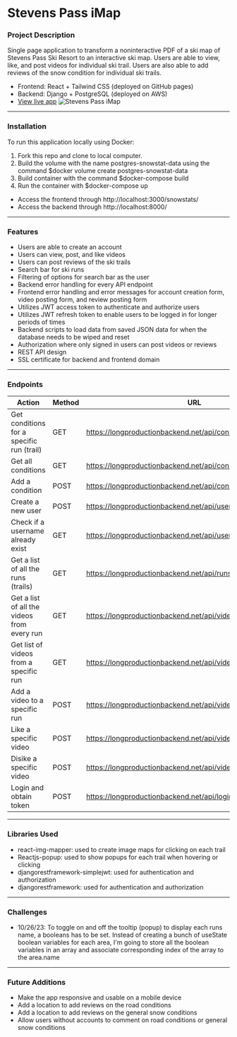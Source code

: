 # Stevens Pass iMap

### Project Description

Single page application to transform a noninteractive PDF of a ski map of Stevens Pass Ski Resort to an interactive ski map. Users are able to view, like, and post videos for individual ski trail. Users are also able to add reviews of the snow condition for individual ski trails.

- Frontend: React + Tailwind CSS (deployed on GitHub pages)
- Backend: Django + PostgreSQL (deployed on AWS)
- [View live app](https://long-guan.github.io/snowstats/)
  ![Stevens Pass iMap](/readme/stevens_pass_imap.png "Stevens Pass iMap")

---

### Installation

To run this application locally using Docker:

1. Fork this repo and clone to local computer.
2. Build the volume with the name postgres-snowstat-data using the command $docker volume create postgres-snowstat-data
3. Build container with the command $docker-compose build
4. Run the container with $docker-compose up

- Access the frontend through http://localhost:3000/snowstats/
- Access the backend through http://localhost:8000/

---

### Features

- Users are able to create an account
- Users can view, post, and like videos
- Users can post reviews of the ski trails
- Search bar for ski runs
- Filtering of options for search bar as the user
- Backend error handling for every API endpoint
- Frontend error handling and error messages for account creation form, video posting form, and review posting form
- Utilizes JWT access token to authenticate and authorize users
- Utilizes JWT refresh token to enable users to be logged in for longer periods of times
- Backend scripts to load data from saved JSON data for when the database needs to be wiped and reset
- Authorization where only signed in users can post videos or reviews
- REST API design
- SSL certificate for backend and frontend domain

---

### Endpoints

| Action                                      | Method | URL                                                                 |
| ------------------------------------------- | ------ | ------------------------------------------------------------------- |
| Get conditions for a specific run (trail)   | GET    | https://longproductionbackend.net/api/conditions/<int:run_id>/      |
| Get all conditions                          | GET    | https://longproductionbackend.net/api/conditions/                   |
| Add a condition                             | POST   | https://longproductionbackend.net/api/conditions/                   |
| Create a new user                           | POST   | https://longproductionbackend.net/api/user/                         |
| Check if a username already exist           | GET    | https://longproductionbackend.net/api/user/<slug:username>          |
| Get a list of all the runs (trails)         | GET    | https://longproductionbackend.net/api/runs/                         |
| Get a list of all the videos from every run | GET    | https://longproductionbackend.net/api/videos/                       |
| Get list of videos from a specific run      | GET    | https://longproductionbackend.net/api/videos/<int:run_id>/          |
| Add a video to a specific run               | POST   | https://longproductionbackend.net/api/videos/                       |
| Like a specific video                       | POST   | https://longproductionbackend.net/api/videos/like/<int:video_id>    |
| Disike a specific video                     | POST   | https://longproductionbackend.net/api/videos/dislike/<int:video_id> |
| Login and obtain token                      | POST   | https://longproductionbackend.net/api/login/                        |

---

### Libraries Used

- react-img-mapper: used to create image maps for clicking on each trail
- Reactjs-popup: used to show popups for each trail when hovering or clicking
- djangorestframework-simplejwt: used for authentication and authorization
- djangorestframework: used for authentication and authorization

---

### Challenges

- 10/26/23: To toggle on and off the tooltip (popup) to display each runs name, a booleans has to be set. Instead of creating a bunch of useState boolean variables for each area, I'm going to store all the boolean variables in an array and associate corresponding index of the array to the area.name

---

### Future Additions

- Make the app responsive and usable on a mobile device
- Add a location to add reviews on the road conditions
- Add a location to add reviews on the general snow conditions
- Allow users without accounts to comment on road conditions or general snow conditions
